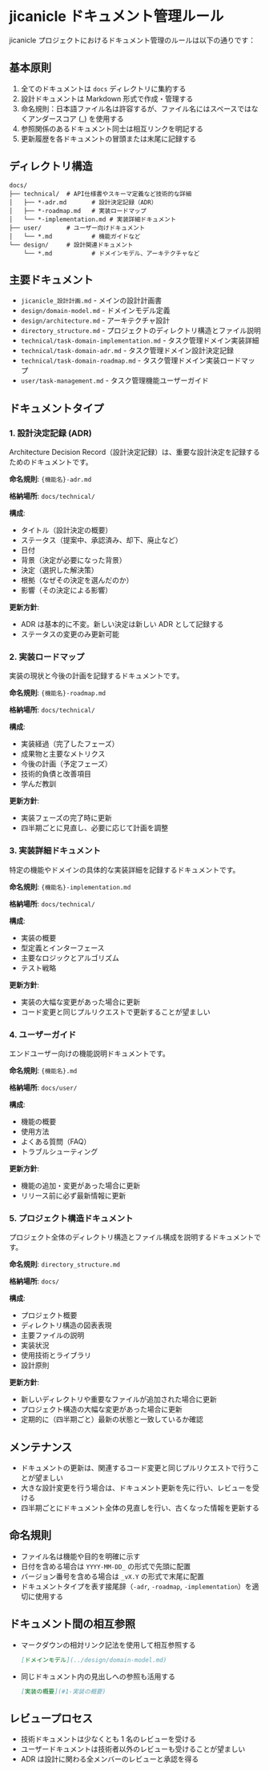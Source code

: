# jicanicle ドキュメント管理ルール

jicanicle プロジェクトにおけるドキュメント管理のルールは以下の通りです：

## 基本原則

1. 全てのドキュメントは `docs` ディレクトリに集約する
2. 設計ドキュメントは Markdown 形式で作成・管理する
3. 命名規則：日本語ファイル名は許容するが、ファイル名にはスペースではなくアンダースコア (\_) を使用する
4. 参照関係のあるドキュメント同士は相互リンクを明記する
5. 更新履歴を各ドキュメントの冒頭または末尾に記録する

## ディレクトリ構造

```
docs/
├── technical/  # API仕様書やスキーマ定義など技術的な詳細
│   ├── *-adr.md       # 設計決定記録（ADR）
│   ├── *-roadmap.md   # 実装ロードマップ
│   └── *-implementation.md # 実装詳細ドキュメント
├── user/       # ユーザー向けドキュメント
│   └── *.md           # 機能ガイドなど
└── design/     # 設計関連ドキュメント
    └── *.md           # ドメインモデル、アーキテクチャなど
```

## 主要ドキュメント

- `jicanicle_設計計画.md` - メインの設計計画書
- `design/domain-model.md` - ドメインモデル定義
- `design/architecture.md` - アーキテクチャ設計
- `directory_structure.md` - プロジェクトのディレクトリ構造とファイル説明
- `technical/task-domain-implementation.md` - タスク管理ドメイン実装詳細
- `technical/task-domain-adr.md` - タスク管理ドメイン設計決定記録
- `technical/task-domain-roadmap.md` - タスク管理ドメイン実装ロードマップ
- `user/task-management.md` - タスク管理機能ユーザーガイド

## ドキュメントタイプ

### 1. 設計決定記録 (ADR)

Architecture Decision Record（設計決定記録）は、重要な設計決定を記録するためのドキュメントです。

**命名規則**: `{機能名}-adr.md`

**格納場所**: `docs/technical/`

**構成**:

- タイトル（設計決定の概要）
- ステータス（提案中、承認済み、却下、廃止など）
- 日付
- 背景（決定が必要になった背景）
- 決定（選択した解決策）
- 根拠（なぜその決定を選んだのか）
- 影響（その決定による影響）

**更新方針**:

- ADR は基本的に不変。新しい決定は新しい ADR として記録する
- ステータスの変更のみ更新可能

### 2. 実装ロードマップ

実装の現状と今後の計画を記録するドキュメントです。

**命名規則**: `{機能名}-roadmap.md`

**格納場所**: `docs/technical/`

**構成**:

- 実装経過（完了したフェーズ）
- 成果物と主要なメトリクス
- 今後の計画（予定フェーズ）
- 技術的負債と改善項目
- 学んだ教訓

**更新方針**:

- 実装フェーズの完了時に更新
- 四半期ごとに見直し、必要に応じて計画を調整

### 3. 実装詳細ドキュメント

特定の機能やドメインの具体的な実装詳細を記録するドキュメントです。

**命名規則**: `{機能名}-implementation.md`

**格納場所**: `docs/technical/`

**構成**:

- 実装の概要
- 型定義とインターフェース
- 主要なロジックとアルゴリズム
- テスト戦略

**更新方針**:

- 実装の大幅な変更があった場合に更新
- コード変更と同じプルリクエストで更新することが望ましい

### 4. ユーザーガイド

エンドユーザー向けの機能説明ドキュメントです。

**命名規則**: `{機能名}.md`

**格納場所**: `docs/user/`

**構成**:

- 機能の概要
- 使用方法
- よくある質問（FAQ）
- トラブルシューティング

**更新方針**:

- 機能の追加・変更があった場合に更新
- リリース前に必ず最新情報に更新

### 5. プロジェクト構造ドキュメント

プロジェクト全体のディレクトリ構造とファイル構成を説明するドキュメントです。

**命名規則**: `directory_structure.md`

**格納場所**: `docs/`

**構成**:

- プロジェクト概要
- ディレクトリ構造の図表表現
- 主要ファイルの説明
- 実装状況
- 使用技術とライブラリ
- 設計原則

**更新方針**:

- 新しいディレクトリや重要なファイルが追加された場合に更新
- プロジェクト構造の大幅な変更があった場合に更新
- 定期的に（四半期ごと）最新の状態と一致しているか確認

## メンテナンス

- ドキュメントの更新は、関連するコード変更と同じプルリクエストで行うことが望ましい
- 大きな設計変更を行う場合は、ドキュメント更新を先に行い、レビューを受ける
- 四半期ごとにドキュメント全体の見直しを行い、古くなった情報を更新する

## 命名規則

- ファイル名は機能や目的を明確に示す
- 日付を含める場合は `YYYY-MM-DD_` の形式で先頭に配置
- バージョン番号を含める場合は `_vX.Y` の形式で末尾に配置
- ドキュメントタイプを表す接尾辞（`-adr`, `-roadmap`, `-implementation`）を適切に使用する

## ドキュメント間の相互参照

- マークダウンの相対リンク記法を使用して相互参照する
  ```markdown
  [ドメインモデル](../design/domain-model.md)
  ```
- 同じドキュメント内の見出しへの参照も活用する
  ```markdown
  [実装の概要](#1-実装の概要)
  ```

## レビュープロセス

- 技術ドキュメントは少なくとも 1 名のレビューを受ける
- ユーザードキュメントは技術者以外のレビューも受けることが望ましい
- ADR は設計に関わる全メンバーのレビューと承認を得る

